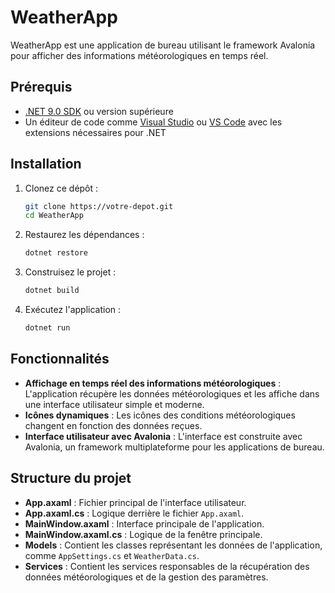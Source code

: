 # WeatherApp

WeatherApp est une application de bureau utilisant le framework Avalonia pour afficher des informations météorologiques en temps réel.

## Prérequis

- [.NET 9.0 SDK](https://dotnet.microsoft.com/download/dotnet/9.0) ou version supérieure
- Un éditeur de code comme [Visual Studio](https://visualstudio.microsoft.com/) ou [VS Code](https://code.visualstudio.com/) avec les extensions nécessaires pour .NET

## Installation

1. Clonez ce dépôt :
   ```bash
   git clone https://votre-depot.git
   cd WeatherApp
   ```

2. Restaurez les dépendances :
   ```bash
   dotnet restore
   ```

3. Construisez le projet :
   ```bash
   dotnet build
   ```

4. Exécutez l'application :
   ```bash
   dotnet run
   ```

## Fonctionnalités

- **Affichage en temps réel des informations météorologiques** : L'application récupère les données météorologiques et les affiche dans une interface utilisateur simple et moderne.
- **Icônes dynamiques** : Les icônes des conditions météorologiques changent en fonction des données reçues.
- **Interface utilisateur avec Avalonia** : L'interface est construite avec Avalonia, un framework multiplateforme pour les applications de bureau.

## Structure du projet

- **App.axaml** : Fichier principal de l'interface utilisateur.
- **App.axaml.cs** : Logique derrière le fichier `App.axaml`.
- **MainWindow.axaml** : Interface principale de l'application.
- **MainWindow.axaml.cs** : Logique de la fenêtre principale.
- **Models** : Contient les classes représentant les données de l'application, comme `AppSettings.cs` et `WeatherData.cs`.
- **Services** : Contient les services responsables de la récupération des données météorologiques et de la gestion des paramètres.
